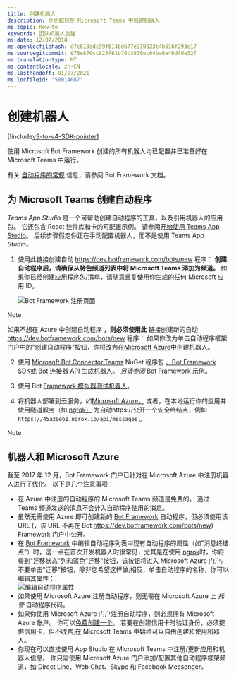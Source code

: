 ```yaml
---
title: 创建机器人
description: 介绍如何在 Microsoft Teams 中创建机器人
ms.topic: how-to
keywords: 团队机器人创建
ms.date: 12/07/2018
ms.openlocfilehash: d7c618adc99f814bd677e919923c4b616f293e17
ms.sourcegitcommit: 976e870cc925f61b76c3830ec04ba6e4bdfde32f
ms.translationtype: MT
ms.contentlocale: zh-CN
ms.lasthandoff: 01/27/2021
ms.locfileid: "50014087"
---
```

# <a name="create-a-bot"></a>创建机器人

[!include[v3-to-v4-SDK-pointer](~/includes/v3-to-v4-pointer-bots.md)]

使用 Microsoft Bot Framework 创建的所有机器人均已配置并已准备好在 Microsoft Teams 中运行。

有关 [自动程序的常规](/azure/bot-service/?view=azure-bot-service-3.0) 信息，请参阅 Bot Framework 文档。

## <a name="create-a-bot-for-microsoft-teams"></a>为 Microsoft Teams 创建自动程序

*Teams App Studio* 是一个可帮助创建自动程序的工具，以及引用机器人的应用包。 它还包含 React 控件库和卡的可配置示例。 请参阅[开始使用 Teams App Studio](~/concepts/build-and-test/app-studio-overview.md)。 后续步骤假定你正在手动配置机器人，而不是使用 Teams App *Studio。*

1. 使用此链接创建自动 https://dev.botframework.com/bots/new 程序： **创建自动程序后，请确保从特色频道列表中将 Microsoft Teams 添加为频道。** 如果你已经创建应用程序包/清单，请随意重复使用你生成的任何 Microsoft 应用 ID。

   ![Bot Framework 注册页面](~/assets/images/bots/bfregister.png)

> [!NOTE]
> 如果不想在 Azure 中创建自动程序 **，则必须使用此** 链接创建新的自动 https://dev.botframework.com/bots/new 程序： 如果你改为单击自动程序框架门户中的"创建自动程序"按钮，你将改为在[Microsoft Azure](#bots-and-microsoft-azure)中创建机器人。

2. 使用 [Microsoft.Bot.Connector.Teams](https://www.nuget.org/packages/Microsoft.Bot.Connector.Teams) NuGet 程序包  [、Bot Framework SDK](https://github.com/microsoft/botframework-sdk)或 [Bot 连接器 API 生成机器人](https://docs.microsoft.com/bot-framework/rest-api/bot-framework-rest-connector-api-reference)。 *另请参阅* [Bot Framework 示例](https://github.com/Microsoft/BotBuilder-Samples/blob/master/README.md)。

3. 使用 Bot [Framework 模拟器测试机器人](https://docs.microsoft.com/bot-framework/debug-bots-emulator)。

4. 将机器人部署到云服务，如[Microsoft Azure。](https://azure.microsoft.com/) 或者，在本地运行你的应用并使用隧道服务（如 [ngrok）](https://ngrok.com) 为自动https://公开一个安全终结点，例如 `https://45az0eb1.ngrok.io/api/messages` 。

> [!NOTE]
> ## <a name="bots-and-microsoft-azure"></a>机器人和 Microsoft Azure
> 截至 2017 年 12 月，Bot Framework 门户已针对在 Microsoft Azure 中注册机器人进行了优化。 以下是几个注意事项：
>
> * 在 Azure 中注册的自动程序的 Microsoft Teams 频道是免费的。 通过 Teams 频道发送的消息不会计入自动程序使用的消息。
> * 虽然无需使用 Azure 即可创建新的 [Bot Framework](https://dev.botframework.com/bots/new) 自动程序，但必须使用该 URL (，该 URL 不再在 Bot https://dev.botframework.com/bots/new) Framework 门户中公开。
> * 在 [Bot Framework](https://dev.botframework.com/bots) 中编辑自动程序列表中现有自动程序的属性（如"消息终结点"）时，这一点在首次开发机器人时很常见，尤其是在使用 [ngrok](https://ngrok.com)时，你将看到"迁移状态"列和蓝色"迁移"按钮，该按钮将进入 Microsoft Azure 门户。 不要单击"迁移"按钮，除非您希望这样做;相反，单击自动程序的名称，你可以编辑其属性：</br>
   ![编辑自动程序属性](~/assets/images/bots/bf-migrate-bot-to-azure.png)
> * 如果使用 Microsoft Azure 注册自动程序，则无需在 Microsoft Azure 上 *托管* 自动程序代码。
> * 如果你使用 Microsoft Azure 门户注册自动程序，则必须拥有 Microsoft Azure 帐户。 你可以[免费创建一个](https://azure.microsoft.com/free/)。 若要在创建信用卡时验证身份，必须提供信用卡，但不收费;在 Microsoft Teams 中始终可以自由创建和使用机器人。
> * 你现在可以直接使用 App Studio 在 Microsoft Teams 中注册/更新应用和机器人信息。 你只需使用 Microsoft Azure 门户添加/配置其他自动程序框架频道，如 Direct Line、Web Chat、Skype 和 Facebook Messenger。
